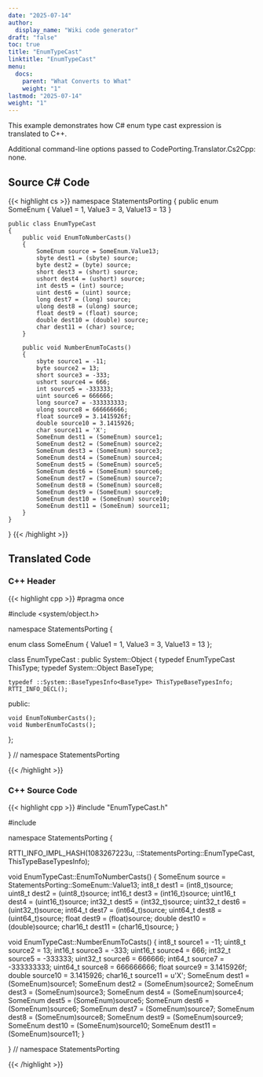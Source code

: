```yaml
---
date: "2025-07-14"
author:
  display_name: "Wiki code generator"
draft: "false"
toc: true
title: "EnumTypeCast"
linktitle: "EnumTypeCast"
menu:
  docs:
    parent: "What Converts to What"
    weight: "1"
lastmod: "2025-07-14"
weight: "1"
---
```


This example demonstrates how C# enum type cast expression is translated to C++.

Additional command-line options passed to CodePorting.Translator.Cs2Cpp: none.

## Source C# Code ##

{{< highlight cs >}}
namespace StatementsPorting
{
    public enum SomeEnum
    {
        Value1 = 1,
        Value3 = 3,
        Value13 = 13
    }

    public class EnumTypeCast
    {
        public void EnumToNumberCasts()
        {
            SomeEnum source = SomeEnum.Value13;
            sbyte dest1 = (sbyte) source;
            byte dest2 = (byte) source;
            short dest3 = (short) source;
            ushort dest4 = (ushort) source;
            int dest5 = (int) source;
            uint dest6 = (uint) source;
            long dest7 = (long) source;
            ulong dest8 = (ulong) source;
            float dest9 = (float) source;
            double dest10 = (double) source;
            char dest11 = (char) source;
        }

        public void NumberEnumToCasts()
        {
            sbyte source1 = -11;
            byte source2 = 13;
            short source3 = -333;
            ushort source4 = 666;
            int source5 = -333333;
            uint source6 = 666666;
            long source7 = -333333333;
            ulong source8 = 666666666;
            float source9 = 3.1415926f;
            double source10 = 3.1415926;
            char source11 = 'X';
            SomeEnum dest1 = (SomeEnum) source1;
            SomeEnum dest2 = (SomeEnum) source2;
            SomeEnum dest3 = (SomeEnum) source3;
            SomeEnum dest4 = (SomeEnum) source4;
            SomeEnum dest5 = (SomeEnum) source5;
            SomeEnum dest6 = (SomeEnum) source6;
            SomeEnum dest7 = (SomeEnum) source7;
            SomeEnum dest8 = (SomeEnum) source8;
            SomeEnum dest9 = (SomeEnum) source9;
            SomeEnum dest10 = (SomeEnum) source10;
            SomeEnum dest11 = (SomeEnum) source11;
        }
    }
}
{{< /highlight >}}

## Translated Code ##

### C++ Header ###

{{< highlight cpp >}}
#pragma once

#include <system/object.h>

namespace StatementsPorting {

enum class SomeEnum
{
    Value1 = 1,
    Value3 = 3,
    Value13 = 13
};

class EnumTypeCast : public System::Object
{
    typedef EnumTypeCast ThisType;
    typedef System::Object BaseType;
    
    typedef ::System::BaseTypesInfo<BaseType> ThisTypeBaseTypesInfo;
    RTTI_INFO_DECL();
    
public:

    void EnumToNumberCasts();
    void NumberEnumToCasts();
    
};

} // namespace StatementsPorting



{{< /highlight >}}

### C++ Source Code ###

{{< highlight cpp >}}
#include "EnumTypeCast.h"

#include <cstdint>

namespace StatementsPorting {

RTTI_INFO_IMPL_HASH(1083267223u, ::StatementsPorting::EnumTypeCast, ThisTypeBaseTypesInfo);

void EnumTypeCast::EnumToNumberCasts()
{
    SomeEnum source = StatementsPorting::SomeEnum::Value13;
    int8_t dest1 = (int8_t)source;
    uint8_t dest2 = (uint8_t)source;
    int16_t dest3 = (int16_t)source;
    uint16_t dest4 = (uint16_t)source;
    int32_t dest5 = (int32_t)source;
    uint32_t dest6 = (uint32_t)source;
    int64_t dest7 = (int64_t)source;
    uint64_t dest8 = (uint64_t)source;
    float dest9 = (float)source;
    double dest10 = (double)source;
    char16_t dest11 = (char16_t)source;
}

void EnumTypeCast::NumberEnumToCasts()
{
    int8_t source1 = -11;
    uint8_t source2 = 13;
    int16_t source3 = -333;
    uint16_t source4 = 666;
    int32_t source5 = -333333;
    uint32_t source6 = 666666;
    int64_t source7 = -333333333;
    uint64_t source8 = 666666666;
    float source9 = 3.1415926f;
    double source10 = 3.1415926;
    char16_t source11 = u'X';
    SomeEnum dest1 = (SomeEnum)source1;
    SomeEnum dest2 = (SomeEnum)source2;
    SomeEnum dest3 = (SomeEnum)source3;
    SomeEnum dest4 = (SomeEnum)source4;
    SomeEnum dest5 = (SomeEnum)source5;
    SomeEnum dest6 = (SomeEnum)source6;
    SomeEnum dest7 = (SomeEnum)source7;
    SomeEnum dest8 = (SomeEnum)source8;
    SomeEnum dest9 = (SomeEnum)source9;
    SomeEnum dest10 = (SomeEnum)source10;
    SomeEnum dest11 = (SomeEnum)source11;
}

} // namespace StatementsPorting

{{< /highlight >}}
